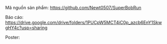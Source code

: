 Mã nguồn sản phẩm: https://github.com/Newt0507/SuperBobRun

Báo cáo: https://drive.google.com/drive/folders/1PUCpW5MCT4iC0p_azcb6EnY1SkwgHY4c?usp=sharing

Poster: 
